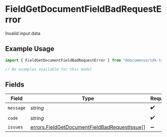 # FieldGetDocumentFieldBadRequestError

Invalid input data

## Example Usage

```typescript
import { FieldGetDocumentFieldBadRequestError } from "@documenso/sdk-typescript/models/errors";

// No examples available for this model
```

## Fields

| Field                                                                                                        | Type                                                                                                         | Required                                                                                                     | Description                                                                                                  |
| ------------------------------------------------------------------------------------------------------------ | ------------------------------------------------------------------------------------------------------------ | ------------------------------------------------------------------------------------------------------------ | ------------------------------------------------------------------------------------------------------------ |
| `message`                                                                                                    | *string*                                                                                                     | :heavy_check_mark:                                                                                           | N/A                                                                                                          |
| `code`                                                                                                       | *string*                                                                                                     | :heavy_check_mark:                                                                                           | N/A                                                                                                          |
| `issues`                                                                                                     | [errors.FieldGetDocumentFieldBadRequestIssue](../../models/errors/fieldgetdocumentfieldbadrequestissue.md)[] | :heavy_minus_sign:                                                                                           | N/A                                                                                                          |